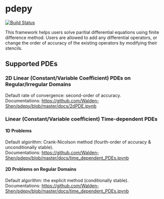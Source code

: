 # pdepy
[![Build Status](https://travis-ci.org/Walden-Shen/pdepy.svg?branch=master)](https://travis-ci.org/Walden-Shen/pdepy)

This framework helps users solve paritial differential equations using finite difference method. Users are allowed to add any differential operators, or change the order of accuracy of the existing operators by modifying their stencils.

## Supported PDEs
### 2D Linear (Constant/Variable Coefficient) PDEs on Regular/Irregular Domains
Default rate of convergence: second-order of accuracy.  
Documentations: https://github.com/Walden-Shen/pdepy/blob/master/docs/2dPDE.ipynb

### Linear (Constant/Variable coefficient) Time-dependent PDEs
#### 1D Problems
Default algorithm: Crank-Nicolson method (fourth-order of accuracy & unconditionally stable).  
Documentations: https://github.com/Walden-Shen/pdepy/blob/master/docs/time_dependent_PDEs.ipynb

#### 2D Problems on Regular Domains
Default algorithm: the explicit method (conditionally stable).  
Documentations: https://github.com/Walden-Shen/pdepy/blob/master/docs/time_dependent_PDEs.ipynb